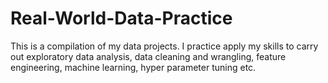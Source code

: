 # Real-World-Data-Practice
This is a compilation of my data projects. I practice apply my skills to carry out exploratory data analysis, data cleaning and wrangling, feature engineering, machine learning, hyper parameter tuning etc. 
